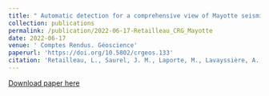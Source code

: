 ```yaml
---
title: " Automatic detection for a comprehensive view of Mayotte seismicity"
collection: publications
permalink: /publication/2022-06-17-Retailleau_CRG_Mayotte
date: 2022-06-17
venue: ' Comptes Rendus. Géoscience'
paperurl: 'https://doi.org/10.5802/crgeos.133'
citation: 'Retailleau, L., Saurel, J. M., Laporte, M., Lavayssière, A., Ferrazzini, V., Zhu, W., ... &amp; OVPF Team. (2022). Automatic detection for a comprehensive view of Mayotte seismicity. Comptes Rendus. Géoscience, 354(S2), 153-170.,https://doi.org/10.5802/crgeos.133'
---
```


<a href='https://doi.org/10.5802/crgeos.133'>Download paper here</a>
